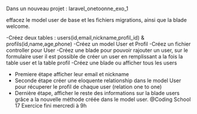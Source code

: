 Dans un nouveau projet : laravel_onetoonne_exo_1

effacez le model user de base et les fichiers migrations, ainsi que la blade welcome.

-Créez deux tables : users(id,email,nickname,profil_id) & profils(id,name,age,phone)
-Créez un model User et Profil
-Créez un fichier controller pour User
-Créez une blade pour pouvoir rajouter un user, sur le formulaire user il est possible de créer un user en remplissant a la fois la table user et la table profil
-Créez une blade ou afficher tous les users 
- Premiere étape afficher leur email et nickname 
- Seconde étape créer une eloquente relationship dans le model User pour récuperer le profil de chaque user (relation one to one)
- Dernière étape, afficher le reste des informations  sur la blade users grâce a la nouvelle méthode créée dans le model user.
@Coding School 17 Exercice fini mercredi à 9h